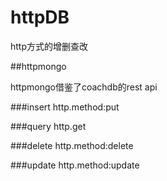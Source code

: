 # httpDB
http方式的增删查改

##httpmongo

httpmongo借鉴了coachdb的rest api

###insert
http.method:put

###query
http.get

###delete
http.method:delete

###update
http.method:update
